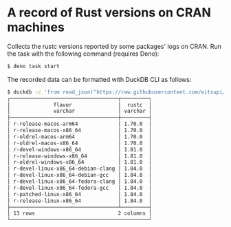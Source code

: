 # A record of Rust versions on CRAN machines

Collects the rustc versions reported by some packages' logs on CRAN.
Run the task with the following command (requires Deno):

```sh
$ deno task start
```

The recorded data can be formatted with DuckDB CLI as follows:

```sh
$ duckdb -c 'from read_json("https://raw.githubusercontent.com/eitsupi/cran-rust-version/refs/heads/main/output/versions.json")'
┌───────────────────────────────────┬─────────┐
│              flavor               │  rustc  │
│              varchar              │ varchar │
├───────────────────────────────────┼─────────┤
│ r-release-macos-arm64             │ 1.70.0  │
│ r-release-macos-x86_64            │ 1.70.0  │
│ r-oldrel-macos-arm64              │ 1.70.0  │
│ r-oldrel-macos-x86_64             │ 1.70.0  │
│ r-devel-windows-x86_64            │ 1.81.0  │
│ r-release-windows-x86_64          │ 1.81.0  │
│ r-oldrel-windows-x86_64           │ 1.81.0  │
│ r-devel-linux-x86_64-debian-clang │ 1.84.0  │
│ r-devel-linux-x86_64-debian-gcc   │ 1.84.0  │
│ r-devel-linux-x86_64-fedora-clang │ 1.84.0  │
│ r-devel-linux-x86_64-fedora-gcc   │ 1.84.0  │
│ r-patched-linux-x86_64            │ 1.84.0  │
│ r-release-linux-x86_64            │ 1.84.0  │
├───────────────────────────────────┴─────────┤
│ 13 rows                           2 columns │
└─────────────────────────────────────────────┘
```
